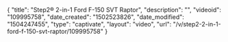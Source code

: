 {
    "title": "Step2&reg; 2-in-1 Ford F-150 SVT Raptor",
    "description": "",
    "videoid": "109995758",
    "date_created": "1502523826",
    "date_modified": "1504247455",
    "type": "captivate",
    "layout": "video",
    "url": "\/v\/step2-2-in-1-ford-f-150-svt-raptor\/109995758"
}